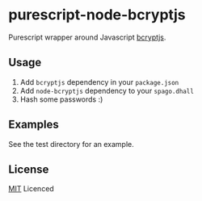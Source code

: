 # purescript-node-bcryptjs

Purescript wrapper around Javascript [bcryptjs](https://www.npmjs.com/package/bcryptjs).


## Usage

1. Add `bcryptjs` dependency in your `package.json`
2. Add `node-bcryptjs` dependency to your `spago.dhall`
3. Hash some passwords :)


## Examples

See the test directory for an example.


## License

[MIT](LICENCE) Licenced
